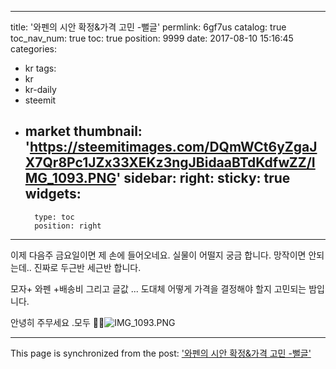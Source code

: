 
---
title: '와펜의 시안 확정&가격 고민 -뻘글'
permlink: 6gf7us
catalog: true
toc_nav_num: true
toc: true
position: 9999
date: 2017-08-10 15:16:45
categories:
- kr
tags:
- kr
- kr-daily
- steemit
- market
thumbnail: 'https://steemitimages.com/DQmWCt6yZgaJX7Qr8Pc1JZx33XEKz3ngJBidaaBTdKdfwZZ/IMG_1093.PNG'
sidebar:
    right:
        sticky: true
widgets:
    -
        type: toc
        position: right
---


이제 다음주 금요일이면 제 손에 들어오네요. 
실물이 어떨지 궁금 합니다.   망작이면 안되는데..
진짜로 두근반 세근반 합니다.  

모자+ 와펜 +배송비 그리고 글값 ... 도대체 어떻게 가격을 결정해야 할지 고민되는 밤입니다.  

안녕히 주무세요 .모두 🙏🏻![IMG_1093.PNG](https://steemitimages.com/DQmWCt6yZgaJX7Qr8Pc1JZx33XEKz3ngJBidaaBTdKdfwZZ/IMG_1093.PNG)

- - -

This page is synchronized from the post: ['와펜의 시안 확정&가격 고민 -뻘글'](https://steemit.com/@kingbit/6gf7us)
